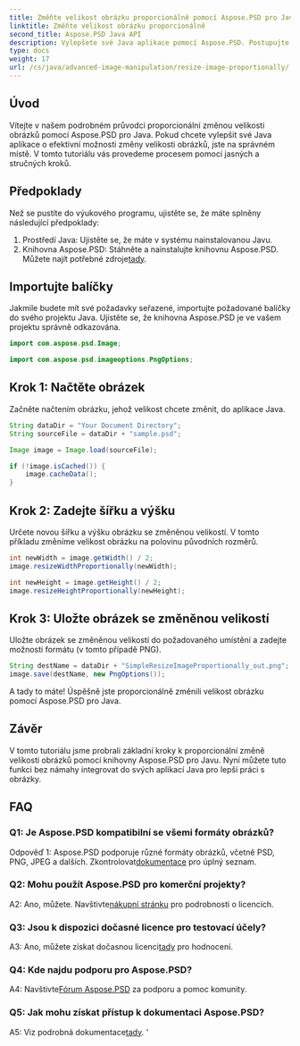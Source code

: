 ```yaml
---
title: Změňte velikost obrázku proporcionálně pomocí Aspose.PSD pro Javu
linktitle: Změňte velikost obrázku proporcionálně
second_title: Aspose.PSD Java API
description: Vylepšete své Java aplikace pomocí Aspose.PSD. Postupujte podle našeho průvodce a změňte velikost obrázků proporcionálně bez námahy. Zvyšte své možnosti zpracování obrazu ještě dnes.
type: docs
weight: 17
url: /cs/java/advanced-image-manipulation/resize-image-proportionally/
---
```

## Úvod

Vítejte v našem podrobném průvodci proporcionální změnou velikosti obrázků pomocí Aspose.PSD pro Java. Pokud chcete vylepšit své Java aplikace o efektivní možnosti změny velikosti obrázků, jste na správném místě. V tomto tutoriálu vás provedeme procesem pomocí jasných a stručných kroků.

## Předpoklady

Než se pustíte do výukového programu, ujistěte se, že máte splněny následující předpoklady:

1. Prostředí Java: Ujistěte se, že máte v systému nainstalovanou Javu.
2.  Knihovna Aspose.PSD: Stáhněte a nainstalujte knihovnu Aspose.PSD. Můžete najít potřebné zdroje[tady](https://releases.aspose.com/psd/java/).

## Importujte balíčky

Jakmile budete mít své požadavky seřazené, importujte požadované balíčky do svého projektu Java. Ujistěte se, že knihovna Aspose.PSD je ve vašem projektu správně odkazována.

```java
import com.aspose.psd.Image;

import com.aspose.psd.imageoptions.PngOptions;
```

## Krok 1: Načtěte obrázek

Začněte načtením obrázku, jehož velikost chcete změnit, do aplikace Java.

```java
String dataDir = "Your Document Directory";
String sourceFile = dataDir + "sample.psd";

Image image = Image.load(sourceFile);

if (!image.isCached()) {
    image.cacheData();
}
```

## Krok 2: Zadejte šířku a výšku

Určete novou šířku a výšku obrázku se změněnou velikostí. V tomto příkladu změníme velikost obrázku na polovinu původních rozměrů.

```java
int newWidth = image.getWidth() / 2;
image.resizeWidthProportionally(newWidth);

int newHeight = image.getHeight() / 2;
image.resizeHeightProportionally(newHeight);
```

## Krok 3: Uložte obrázek se změněnou velikostí

Uložte obrázek se změněnou velikostí do požadovaného umístění a zadejte možnosti formátu (v tomto případě PNG).

```java
String destName = dataDir + "SimpleResizeImageProportionally_out.png";
image.save(destName, new PngOptions());
```

A tady to máte! Úspěšně jste proporcionálně změnili velikost obrázku pomocí Aspose.PSD pro Java.

## Závěr

V tomto tutoriálu jsme probrali základní kroky k proporcionální změně velikosti obrázků pomocí knihovny Aspose.PSD pro Javu. Nyní můžete tuto funkci bez námahy integrovat do svých aplikací Java pro lepší práci s obrázky.

## FAQ

### Q1: Je Aspose.PSD kompatibilní se všemi formáty obrázků?

 Odpověď 1: Aspose.PSD podporuje různé formáty obrázků, včetně PSD, PNG, JPEG a dalších. Zkontrolovat[dokumentace](https://reference.aspose.com/psd/java/) pro úplný seznam.

### Q2: Mohu použít Aspose.PSD pro komerční projekty?

 A2: Ano, můžete. Navštivte[nákupní stránku](https://purchase.aspose.com/buy) pro podrobnosti o licencích.

### Q3: Jsou k dispozici dočasné licence pro testovací účely?

 A3: Ano, můžete získat dočasnou licenci[tady](https://purchase.aspose.com/temporary-license/) pro hodnocení.

### Q4: Kde najdu podporu pro Aspose.PSD?

 A4: Navštivte[Fórum Aspose.PSD](https://forum.aspose.com/c/psd/34) za podporu a pomoc komunity.

### Q5: Jak mohu získat přístup k dokumentaci Aspose.PSD?

 A5: Viz podrobná dokumentace[tady](https://reference.aspose.com/psd/java/).
'